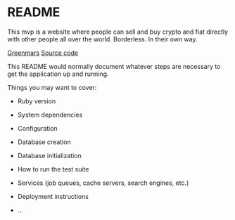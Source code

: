 # README

This mvp is a website where people can sell and buy crypto and fiat directly with other people all over the world. Borderless. In their own way.

[Greenmars](http://vksounds.herokuapp.com/)
[Source code](https://github.com/RaptorialThing/greenmars)

This README would normally document whatever steps are necessary to get the
application up and running.

Things you may want to cover:

* Ruby version

* System dependencies

* Configuration

* Database creation

* Database initialization

* How to run the test suite

* Services (job queues, cache servers, search engines, etc.)

* Deployment instructions

* ...
